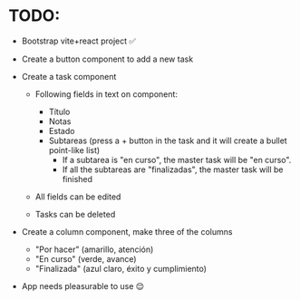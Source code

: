 # TODO:

- Bootstrap vite+react project ✅
- Create a button component to add a new task
- Create a task component

  - Following fields in text on component:

    - Título
    - Notas
    - Estado
    - Subtareas (press a + button in the task and it will create a bullet point-like list)
      - If a subtarea is "en curso", the master task will be "en curso".
      - If all the subtareas are "finalizadas", the master task will be finished

  - All fields can be edited
  - Tasks can be deleted

- Create a column component, make three of the columns

  - "Por hacer" (amarillo, atención)
  - "En curso" (verde, avance)
  - "Finalizada" (azul claro, éxito y cumplimiento)

- App needs pleasurable to use 😌
